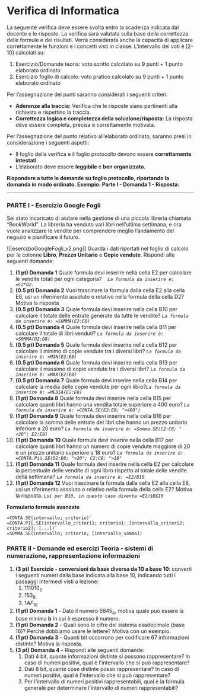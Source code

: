 # Verifica di Informatica

La seguente verifica deve essere svolta entro la scadenza indicata dal docente e le risposte. La verifica sarà valutata sulla base della correttezza delle formule e dei risultati. Verrà considerata anche la capacità di applicare correttamente le funzioni e i concetti visti in classe. L'intervallo dei voti è [2-10] calcolati su:
1. Esercizio/Domande teoria: voto scritto calcolato su 9 punti + 1 punto elaborato ordinato
2. Esercizio foglio di calcolo: voto pratico calcolato su  9 punti + 1 punto elaborato ordinato

Per l’assegnazione dei punti saranno considerati i seguenti criteri: 
- **Aderenze alla traccia:** Verifica che le risposte siano pertinenti alla richiesta e rispettino la traccia.
- **Correttezza logica e completezza della soluzione/risposta:** La risposta deve essere completa, precisa e correttamente motivata.

Per l’assegnazione del punto relativo all’elaborato ordinato, saranno presi in considerazione i seguenti aspetti:
- Il foglio della verifica e il foglio protocollo devono essere **correttamente intestati**.
- L’elaborato deve essere **leggibile** e **ben organizzato**.

**Rispondere a tutte le domande su foglio protocollo, riportando la domanda in modo ordinato. Esempio: Parte I - Domanda 1 - Risposta:**

__________
### PARTE I - Esercizio Google Fogli

Sei stato incaricato di aiutare nella gestione di una piccola libreria chiamata “BookWorld”. La libreria ha venduto vari libri nell’ultima settimana, e ora vuole analizzare le vendite per comprendere meglio l’andamento del negozio e pianificare il futuro.

![[esercizioGoogleFogli_v2.png]]
Guarda i dati riportati nel foglio di calcolo per le colonne **Libro**, **Prezzo Unitario** e **Copie vendute**. Rispondi alle seguenti domande:

1. **(1 pt) Domanda 1** Quale formula devi inserire nella cella E2 per calcolare le vendite totali per ogni categoria?     _`La formula da inserire è: =C2*D2.`_
2. **(0.5 pt) Domanda 2** Vuoi trascinare la formula dalla cella E2 alla cella E8, usi un riferimento assoluto o relativo nella formula della cella D2? Motiva la risposta
3. **(0.5 pt) Domanda 3** Quale formula devi inserire nella cella B10 per calcolare il totale delle entrate generate da tutte le vendite? _`La formula da inserire è: =SOMMA(E2:E8)`_
4. **(0.5 pt) Domanda 4** Quale formula devi inserire nella cella B11 per calcolare il totale di libri venduti? _`La formula da inserire è: =SOMMA(D2:D8)`_
5. **(0.5 pt) Domanda 5** Quale formula devi inserire nella cella B12 per calcolare il minimo di copie vendute tra i diversi libri? _`La formula da inserire è: =MIN(E2:E8)`_
6. **(0.5  pt) Domanda 6** Quale formula devi inserire nella cella B13 per calcolare il massimo di copie vendute tra i diversi libri? _`La formula da inserire è: =MAX(E2:E8)`_
7. **(0.5  pt) Domanda 7** Quale formula devi inserire nella cella B14 per calcolare la media delle copie vendute per ogni libro?_`La formula da inserire è: =MEDIA(E2:E8)`_ 
8. **(1 pt) Domanda 8** Quale formula devi inserire nella cella B15 per calcolare quanti libri hanno una vendita totale superiore a 400 euro? _`La formula da inserire è: =CONTA.SE(E2:E8; ">400")`_
9. **(1 pt) Domanda 9** Quale formula devi inserire nella cella B16 per calcolare la somma delle entrate dei libri che hanno un prezzo unitario inferiore a 20 euro? _`La formula da inserire è: =Somma.SE(C2:C8; "<20"; E2:E8)`_
10. **(1 pt) Domanda 10** Quale formula devi inserire nella cella B17 per calcolare quanti libri hanno un numero di copie vendute maggiore di 20 e un prezzo unitario superiore a 18 euro? _`La formula da inserire è: =CONTA.Più.SE(D2:D8; ">20"; C2:C8; ">18"`_
11. **(1 pt) Domanda 11** Quale formula devi inserire nella cella E2 per calcolare la percentuale delle vendite di ogni libro rispetto al totale delle vendite della settimana? _`La formula da inserire è: =E2/B10`_
12. **(1 pt) Domanda 12** Vuoi trascinare la formula dalla cella E2 alla cella E8, usi un riferimento assoluto o relativo nella formula della cella E2? Motiva la risposta. _`Lsi per B10, in questo caso diventa =E2/$B$10`_


**Formulario formule avanzate**
```
=CONTA.SE(intervallo; criterio)`
=CONTA.PIÙ.SE(intervallo_criteri1; criterio1; [intervallo_criteri2; criterio2]; [...])`
=SOMMA.SE(intervallo; criterio; [intervallo_somma])
```
### PARTE II - Domande ed esercizi Teoria - sistemi di numerazione, rappresentazione informazioni

1. **(3 pt) Esercizio - conversioni da base diversa da 10 a base 10**: converti i seguenti numeri dalla base indicata alla base 10, indicando tutti i passaggi intermedi visti a lezione:
	1. $111010_2$       
	2. $153_8$ 
	3. $1AF_{16}$
2. **(1 pt) Domanda 1** - Dato il numero $6845_b$, motiva quale può essere la base minima **b** in cui è espresso il numero.
3. **(1 pt) Domanda 2** - Quali sono le cifre del sistema esadecimale (base 16)? Perché dobbiamo usare le lettere? Motiva con un esempio.
4. **(1 pt) Domanda 3** - Quanti bit occorrono per codificare 67 informazioni distinte? Motiva la risposta.
5. **(3 pt) Domanda 4** - Rispondi alle seguenti domande:
	1. Dati 4 bit, quante informazioni distinte si possono rappresentare? In caso di numeri positivi, qual è l'intervallo che si può rappresentare?
	2. Dati 8 bit, quante cose distinte posso rappresentare? In caso di numeri positivi, qual è l'intervallo che si può rappresentare?
	3. Per l'intervallo di numeri positivi rappresentabili, qual è la formula generale per determinare l’intervallo di numeri rappresentabili?
